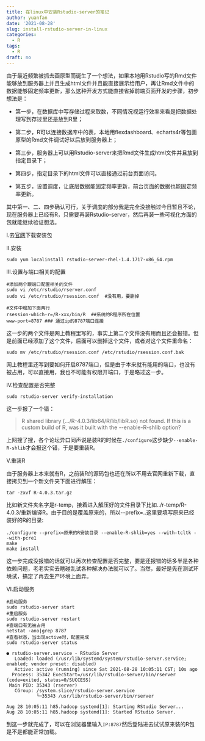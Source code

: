 ```yaml
---
title: 在linux中安装Rstudio-server的笔记
author: yuanfan
date: '2021-08-28'
slug: install-rstudio-server-in-linux
categories:
  - R
tags:
  - R
draft: no
---
```




<!--more-->

由于最近频繁被抓去画原型而诞生了一个想法，如果本地用Rstudio写的Rmd文件能够放到服务器上并且生成html文件并且能直接展示给用户，再让Rmd文件中的数据能够固定频率更新，那么这种开发方式能直接省掉前端页面开发的步骤，初步想法是：

+ 第一步，在数据库中写存储过程来取数，不同情况视运行效率来看是把数据处理写到存过里还是放到R里；

+ 第二步，R可以连接数据库中的表，本地用flexdashboard、echarts4r等包画原型的Rmd文件调试好以后放到服务器上；

+ 第三步，服务器上可以用Rstudio-server来把Rmd文件生成html文件并且放到指定目录下；

+ 第四步，指定目录下的html文件可以直接通过前台页面访问。

+ 第五步，设置调度，让底层数据能固定频率更新，前台页面的数据也能固定频率更新。

其中第一、二、四步确认可行，关于调度的部分我是完全没接触过今日暂且不论，现在服务器上已经有R，只需要再装Rstudio-server，然后再装一些可视化方面的包就能继续验证想法。

I.去[官网](https://www.rstudio.com/products/rstudio/download-server/)下载安装包

II.安装

`sudo yum localinstall rstudio-server-rhel-1.4.1717-x86_64.rpm`

III.设置与端口相关的配置

```
#添加两个跟端口配置相关的文件
sudo vi /etc/rstudio/rserver.conf 
sudo vi /etc/rstudio/rsession.conf  #没有用，要删掉

#文件中增加下面两行
rsession-which-r=/R-xxx/bin/R  ##系统的R程序所在位置
www-port=8787 ### 通过ip的8787端口连接
```

这一步的两个文件是网上教程里写的，事实上第二个文件没有用而且还会报错。但是前面已经添加了这个文件，后面可以删掉这个文件，或者对这个文件重命名：

`sudo mv /etc/rstudio/rsession.conf /etc/rstudio/rsession.conf.bak`

网上教程里还写到要如何开启8787端口，但是由于本来就有能用的端口，也没有被占用，可以直接用，我也不可能有权限开端口，于是略过这一步。

IV.检查配置是否完整

`sudo rstudio-server verify-installation`

这一步报了一个错：

>R shared library (.../R-4.0.3/lib64/R/lib/libR.so) not found. If this is a custom build of R, was it built with the --enable-R-shlib option?

上网搜了搜，各个论坛异口同声说是装R的时候在`./configure`这步缺少`--enable-R-shlib`才会报这个错，于是要重装R。

V.重装R

由于服务器上本来就有R，之前装R的源码包也还在所以不用去官网重新下载，直接拷贝到一个新文件夹下面进行解压：

`tar -zxvf R-4.0.3.tar.gz`

比如新文件夹名字是r-temp，接着进入解压好的文件目录下比如../r-temp/R-4.0.3/重新编译R。由于目的是覆盖原来的，所以--prefix=..这里要填写原来已经装好的R的目录:

```
./configure --prefix=原来的R安装目录 --enable-R-shlib=yes --with-tcltk --with-pcre1
make
make install
```

这一步完成没报错的话就可以再次检查配置是否完整，要是还报错的话多半是各种依赖问题，老老实实去瞎碰乱试各种解决办法就可以了。当然，最好是先在测试环境试，搞定了再去生产环境上面弄。

VI.启动服务

```
#启动服务
sudo rstudio-server start
#重启服务
sudo rstudio-server restart
#查端口有无被占用
netstat -ano|grep 8787
#查看状态，当出现active时，配置完成
sudo rstudio-server status

● rstudio-server.service - RStudio Server
   Loaded: loaded (/usr/lib/systemd/system/rstudio-server.service; enabled; vendor preset: disabled)
   Active: active (running) since Sat 2021-08-28 10:05:11 CST; 10s ago
  Process: 35342 ExecStart=/usr/lib/rstudio-server/bin/rserver (code=exited, status=0/SUCCESS)
 Main PID: 35343 (rserver)
   CGroup: /system.slice/rstudio-server.service
           └─35343 /usr/lib/rstudio-server/bin/rserver

Aug 28 10:05:11 h85.hadoop systemd[1]: Starting RStudio Server...
Aug 28 10:05:11 h85.hadoop systemd[1]: Started RStudio Server.
```

到这一步就完成了，可以在浏览器里输入`IP:8787`然后登陆进去试试原来装的R包是不是都能正常加载。
